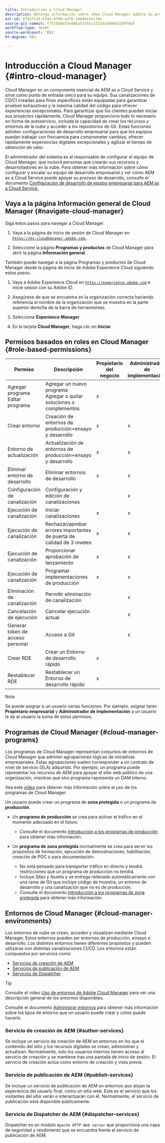 ```yaml
---
title: Introducción a Cloud Manager
description: Obtenga información sobre cómo Cloud Manager admite su proyecto de AEM a través de sus programas, entornos y canalizaciones.
exl-id: b743f126-b34e-4f48-a3f0-5dbd4e1ac34e
source-git-commit: f7525b6b37e486a53791c2331dc6000e5248f8af
workflow-type: tm+mt
source-wordcount: '851'
ht-degree: 98%

---
```


# Introducción a Cloud Manager {#intro-cloud-manager}

Cloud Manager es un componente esencial de AEM as a Cloud Service y sirve como punto de entrada único para su equipo. Sus canalizaciones de CD/CI creadas para fines específicos están equipadas para garantizar pruebas exhaustivas y la máxima calidad del código para ofrecer experiencias excepcionales. Para garantizar que los clientes puedan iniciar sus proyectos rápidamente, Cloud Manager proporciona todo lo necesario en forma de autoservicio, incluida la capacidad de crear los recursos y entornos de la nube y acceder a los repositorios de Git. Estas funciones admiten configuraciones de desarrollo empresarial para que los equipos puedan trabajar con frecuencia para comprometer cambios, ofrecer rápidamente experiencias digitales excepcionales y agilizar el tiempo de obtención de valor.

El administrador del sistema es el responsable de configurar el equipo de Cloud Manager, que incluirá personas que crearán sus recursos y desarrolladores en la nube. Para obtener más información sobre cómo configurar y escalar su equipo de desarrollo empresarial y ver cómo AEM as a Cloud Service puede apoyar su proceso de desarrollo, consulte el documento [Configuración de desarrollo de equipo empresarial para AEM as a Cloud Service.](/help/implementing/cloud-manager/managing-code/enterprise-team-dev-setup.md)

## Vaya a la página Información general de Cloud Manager {#navigate-cloud-manager}

Siga estos pasos para navegar a Cloud Manager.

1. Vaya a la página de inicio de sesión de Cloud Manager en [`https://my.cloudmanager.adobe.com`.](https://my.cloudmanager.adobe.com/).

1. Seleccione la página **Programas y productos** de Cloud Manager para abrir la página **Información general**.

También puede navegar a la página Programas y productos de Cloud Manager desde la página de inicio de Adobe Experience Cloud siguiendo estos pasos.

1. Vaya a Adobe Experience Cloud en [`https://experience.adobe.com`](https://experience.adobe.com) e inicie sesión con su Adobe ID.

1. Asegúrese de que se encuentra en la organización correcta haciendo referencia al nombre de la organización que se muestra en la parte superior derecha de la barra de herramientas.

1. Seleccione **Experience Manager**.

1. En la tarjeta **Cloud Manager**, haga clic en **Iniciar**

## Permisos basados en roles en Cloud Manager {#role-based-permissions}

| Permiso | Descripción | Propietario del negocio | Administrador de implementación | Administrador de programa | Desarrollador |
|--- |--- |--- |--- |--- |--- |
| Agregar programa<br>Editar programa | Agregar un nuevo programa<br>Agregar o quitar soluciones o complementos | x |  |  |  |
| Crear entorno | Creación de entornos de producción+ensayo y desarrollo | x | x |  |  |
| Entorno de actualización | Actualización de entornos de producción+ensayo y desarrollo | x | x |  |  |
| Eliminar entorno de desarrollo | Eliminar entornos de desarrollo | x | x |  |  |
| Configuración de canalización | Configuración y edición de canalizaciones |  | x |  |  |
| Ejecución de canalización | Iniciar canalizaciones | x | x |  |  |
| Ejecución de canalización | Rechazar/aprobar errores importantes de puerta de calidad de 3 niveles | x | x | x |  |
| Ejecución de canalización | Proporcionar aprobación de lanzamiento | x | x | x |  |
| Ejecución de canalización | Programar implementaciones de producción | x | x | x |  |
| Eliminación de canalización | Permitir eliminación de canalización |  | x |  |  |
| Cancelación de ejecución | Cancelar ejecución actual |  | x |  |  |
| Generar token de acceso personal | Acceso a Git |  | x |  | x |
| Crear RDE | Crear un Entorno de desarrollo rápido | x |  |  | x |
| Restablecer RDE | Restablecer un Entorno de desarrollo rápido | x |  |  | x |

>[!NOTE]
>
>Se puede asignar a un usuario varias funciones. Por ejemplo, asignar tanto **Propietario empresarial** y **Administrador de implementación** a un usuario le da al usuario la suma de estos permisos.

## Programas de Cloud Manager {#cloud-manager-programs}

Los programas de Cloud Manager representan conjuntos de entornos de Cloud Manager que admiten agrupaciones lógicas de iniciativas empresariales. Estas agrupaciones suelen corresponder a un contrato de nivel de servicio (SLA) adquirido. Por ejemplo, un programa puede representar los recursos de AEM para apoyar el sitio web público de una organización, mientras que otro programa representa un DAM interno.


Vea este [vídeo](https://experienceleague.adobe.com/docs/experience-manager-learn/cloud-service/cloud-manager/programs.html?lang=es) para obtener más información sobre el uso de los programas de Cloud Manager.

Un usuario puede crear un programa de **zona protegida** o un programa de **producción**.

* Un **programa de producción** se crea para activar el tráfico en el momento adecuado en el futuro.
   * Consulte el documento [Introducción a los programas de producción](/help/implementing/cloud-manager/getting-access-to-aem-in-cloud/introduction-production-programs.md) para obtener más información.

* Un **programa de zona protegida** normalmente se crea para servir los propósitos de formación, ejecución de demostraciones, habilitación, creación de POC o para documentación.
   * No está pensado para transportar tráfico en directo y tendrá restricciones que un programa de producción no tendrá.
   * Incluye Sites y Assets y se entrega rellenado automáticamente con una rama de Git que incluye código de muestra, un entorno de desarrollo y una canalización que no es de producción.
   * Consulte el documento [Introducción a los programas de zona protegida](/help/implementing/cloud-manager/getting-access-to-aem-in-cloud/introduction-sandbox-programs.md) para obtener más información.

## Entornos de Cloud Manager {#cloud-manager-environments}

Los entornos de nube se crean, acceden y visualizan mediante Cloud Manager. Estos entornos pueden ser entornos de producción, ensayo o desarrollo. Los distintos entornos tienen diferentes propósitos y pueden utilizarse con distintas canalizaciones CI/CD. Los entornos están compuestos por servicios como:

* [Servicios de creación de AEM](#author-services)
* [Servicios de publicación de AEM](#publish-services)
* [Servicios de Dispatcher](#dispatcher-services)

>[!TIP]
>
> Consulte el vídeo [Uso de entornos de Adobe Cloud Manager](https://experienceleague.adobe.com/docs/experience-manager-learn/cloud-service/cloud-manager/environments.html?lang=es) para ver una descripción general de los entornos disponibles.
>
>Consulte el documento [Administrar entornos](/help/implementing/cloud-manager/manage-environments.md) para obtener más información sobre los tipos de entorno que un usuario puede crear y cómo puede hacerlo.

### Servicio de creación de AEM {#author-services}

Se incluye un servicio de creación de AEM en entornos en los que el contenido del sitio y los recursos digitales se crean, administran y actualizan. Normalmente, solo los usuarios internos tienen acceso al servicio de creación y se mantiene tras una pantalla de inicio de sesión. El servicio de creación actúa como entorno de creación y vista previa.

### Servicio de publicación de AEM {#publish-services}

Se incluye un servicio de publicación de AEM en entornos que alojan la experiencia del usuario final, como un sitio web. Este es el servicio que los visitantes del sitio verán e interactuarán con él. Normalmente, el servicio de publicación está disponible públicamente.

### Servicio de Dispatcher de AEM {#dispatcher-services}

Dispatcher es un módulo `Apache HTTP Web server` que proporciona una capa de seguridad y rendimiento que se encuentra frente al servicio de publicación de AEM.
